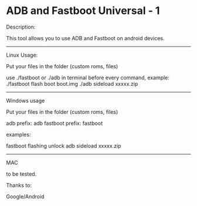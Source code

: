 # ADB and Fastboot Universal - 1

Description:

This tool allows you to use ADB and Fastboot on android devices.

-------------------------------------------------------------------

Linux Usage:

Put your files in the folder (custom roms, files)

use ./fastboot or ./adb in terminal before every command, example:
./fastboot flash boot boot.img
./adb sideload xxxxx.zip

-------------------------------------------------------------------

Windows usage

Put your files in the folder (custom roms, files)

adb prefix: adb
fastboot prefix: fastboot

examples:

fastboot flashing unlock
adb sideload xxxxx.zip

-------------------------------------------------------------------

MAC

to be tested.

Thanks to:

Google/Android
